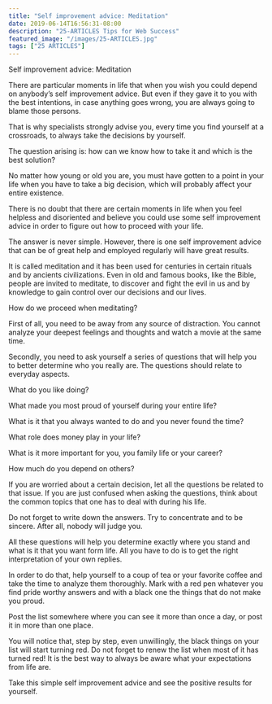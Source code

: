 ```yaml
---
title: "Self improvement advice: Meditation"
date: 2019-06-14T16:56:31-08:00
description: "25-ARTICLES Tips for Web Success"
featured_image: "/images/25-ARTICLES.jpg"
tags: ["25 ARTICLES"]
---
```


Self improvement advice: Meditation


There are particular moments in life that when you wish you could depend on anybody’s self improvement advice. But even if they gave it to you with the best intentions, in case anything goes wrong, you are always going to blame those persons.

That is why specialists strongly advise you, every time you find yourself at a crossroads, to always take the decisions by yourself. 

The question arising is: how can we know how to take it and which is the best solution?

No matter how young or old you are, you must have gotten to a point in your life when you have to take a big decision, which will probably affect your entire existence. 

There is no doubt that there are certain moments in life when you feel helpless and disoriented and believe you could use some self improvement advice in order to figure out how to proceed with your life.

The answer is never simple. However, there is one self improvement advice that can be of great help and employed regularly will have great results. 

It is called meditation and it has been used for centuries in certain rituals and by ancients civilizations. Even in old and famous books, like the Bible, people are invited to meditate, to discover and fight the evil in us and by knowledge to gain control over our decisions and our lives.

How do we proceed when meditating? 

First of all, you need to be away from any source of distraction. You cannot analyze your deepest feelings and thoughts and watch a movie at the same time. 

Secondly, you need to ask yourself a series of questions that will help you to better determine who you really are. The questions should relate to everyday aspects. 

What do you like doing?   

What made you most proud of yourself during your entire life?

What is it that you always wanted to do and you never found the time? 

What role does money play in your life?

What is it more important for you, you family life or your career?

How much do you depend on others?

If you are worried about a certain decision, let all the questions be related to that issue. If you are just confused when asking the questions, think about the common topics that one has to deal with during his life. 

Do not forget to write down the answers. Try to concentrate and to be sincere. After all, nobody will judge you. 

All these questions will help you determine exactly where you stand and what is it that you want form life. All you have to do is to get the right interpretation of your own replies. 

In order to do that, help yourself to a coup of tea or your favorite coffee and take the time to analyze them thoroughly. Mark with a red pen whatever you find pride worthy answers and with a black one the things that do not make you proud. 

Post the list somewhere where you can see it more than once a day, or post it in more than one place. 

You will notice that, step by step, even unwillingly, the black things on your list will start turning red. Do not forget to renew the list when most of it has turned red! It is the best way to always be aware what your expectations from life are. 

Take this simple self improvement advice and see the positive results for yourself.

